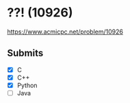 # ??! (10926)

https://www.acmicpc.net/problem/10926

## Submits

- [x] C
- [x] C++
- [x] Python
- [ ] Java